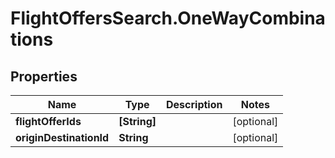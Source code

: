 # FlightOffersSearch.OneWayCombinations

## Properties

Name | Type | Description | Notes
------------ | ------------- | ------------- | -------------
**flightOfferIds** | **[String]** |  | [optional] 
**originDestinationId** | **String** |  | [optional] 


